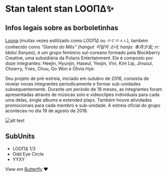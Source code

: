 # Stan talent stan LOOΠΔ✨

## Infos legais sobre as borboletinhas

[Loona](http://loonatheworld.com/) (muitas vezes estilizado como *LOOΠΔ* ou *ㅇㄷㅇㅅㄴ*), também conhecido como *"Garota do Mês"* *(hangul: 이달의 소녀; hanja: 本月少女; rr: Idalui Sonyeo)*, é um grupo feminino sul-coreano formado pela Blockberry Creative, uma subsidiária da Polaris Entertainment. Ele é composto por doze integrantes: Heejin, Hyunjin, Haseul, Yeojin, Vivi, Kim Lip, Jinsoul, Choerry, Yves, Chuu, Go Won e Olivia Hye.

Seu projeto de pré-estreia, iniciado em outubro de 2016, consistia de revelar novas integrantes periodicamente e formar sub-unidades subsequentemente. Durante um período de 18 meses, as integrantes foram apresentadas através de músicas solo e videoclipes individuais para cada uma delas, single albums e extended plays. Também houve atividades promocionais para cada membro e sub-unidade. A estreia oficial do grupo aconteceu no dia 19 de agosto de 2018.

![alt text](https://6.viki.io/image/ef3dbf1bc0ca4d9595804aa9855a7696.jpeg?s=900x600&e=t "loona")

## SubUnits

- LOOΠΔ 1/3
- Odd Eye Circle
- YYXY



View em [Butterfly](https://www.youtube.com/watch?v=XEOCbFJjRw0) ❤️ 